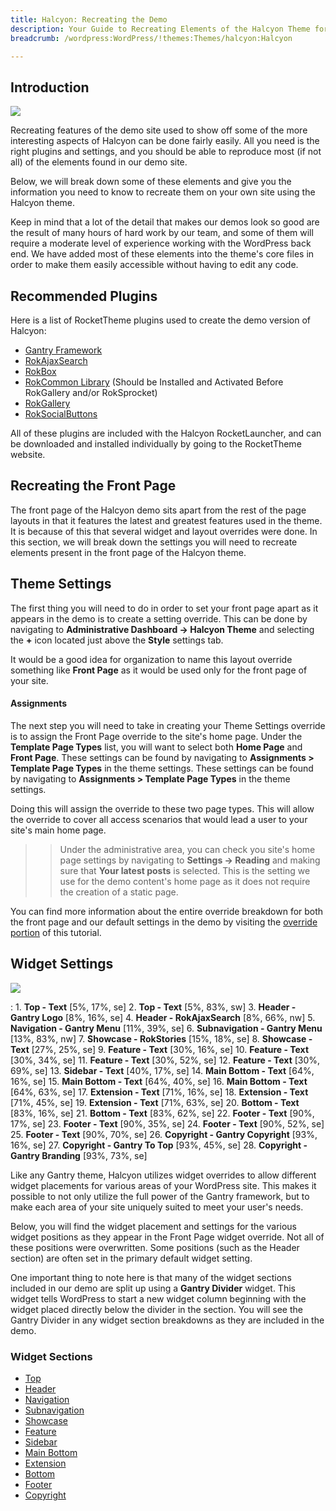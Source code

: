 ```yaml
---
title: Halcyon: Recreating the Demo
description: Your Guide to Recreating Elements of the Halcyon Theme for WordPress
breadcrumb: /wordpress:WordPress/!themes:Themes/halcyon:Halcyon

---
```


Introduction
-----

![][theme]

Recreating features of the demo site used to show off some of the more interesting aspects of Halcyon can be done fairly easily. All you need is the right plugins and settings, and you should be able to reproduce most (if not all) of the elements found in our demo site. 

Below, we will break down some of these elements and give you the information you need to know to recreate them on your own site using the Halcyon theme.

Keep in mind that a lot of the detail that makes our demos look so good are the result of many hours of hard work by our team, and some of them will require a moderate level of experience working with the WordPress back end. We have added most of these elements into the theme's core files in order to make them easily accessible without having to edit any code.

Recommended Plugins
-----

Here is a list of RocketTheme plugins used to create the demo version of Halcyon:

* [Gantry Framework][gantry]
* [RokAjaxSearch][rokajaxsearch]
* [RokBox][rokbox]
* [RokCommon Library](http://www.rockettheme.com/wordpress/plugins/rokutilities) (Should be Installed and Activated Before RokGallery and/or RokSprocket)
* [RokGallery][rokgallery]
* [RokSocialButtons][social]

All of these plugins are included with the Halcyon RocketLauncher, and can be downloaded and installed individually by going to the RocketTheme website.

Recreating the Front Page
-----

The front page of the Halcyon demo sits apart from the rest of the page layouts in that it features the latest and greatest features used in the theme. It is because of this that several widget and layout overrides were done. In this section, we will break down the settings you will need to recreate elements present in the front page of the Halcyon theme.

Theme Settings
-----

The first thing you will need to do in order to set your front page apart as it appears in the demo is to create a setting override. This can be done by navigating to **Administrative Dashboard -> Halcyon Theme** and selecting the **+** icon located just above the **Style** settings tab. 

It would be a good idea for organization to name this layout override something like **Front Page** as it would be used only for the front page of your site.

#### Assignments
The next step you will need to take in creating your Theme Settings override is to assign the Front Page override to the site's home page. Under the **Template Page Types** list, you will want to select both **Home Page** and **Front Page**. These settings can be found by navigating to **Assignments > Template Page Types** in the theme settings. These settings can be found by navigating to **Assignments > Template Page Types** in the theme settings.

Doing this will assign the override to these two page types. This will allow the override to cover all access scenarios that would lead a user to your site's main home page.

>> Under the administrative area, you can check you site's home page settings by navigating to **Settings -> Reading** and making sure that **Your latest posts** is selected. This is the setting we use for the demo content's home page as it does not require the creation of a static page.

You can find more information about the entire override breakdown for both the front page and our default settings in the demo by visiting the [override portion][demooverride] of this tutorial.

Widget Settings
-----

![][theme2]

:   1. **Top - Text** [5%, 17%, se]
    2. **Top - Text** [5%, 83%, sw]
    3. **Header - Gantry Logo** [8%, 16%, se]
    4. **Header - RokAjaxSearch** [8%, 66%, nw]
    5. **Navigation - Gantry Menu** [11%, 39%, se]
    6. **Subnavigation - Gantry Menu** [13%, 83%, nw]
    7. **Showcase - RokStories** [15%, 18%, se]
    8. **Showcase - Text** [27%, 25%, se]
    9. **Feature - Text** [30%, 16%, se]
    10. **Feature - Text** [30%, 34%, se]
    11. **Feature - Text** [30%, 52%, se]
    12. **Feature - Text** [30%, 69%, se]
    13. **Sidebar - Text** [40%, 17%, se]
    14. **Main Bottom - Text** [64%, 16%, se]
    15. **Main Bottom - Text** [64%, 40%, se]
    16. **Main Bottom - Text** [64%, 63%, se]
    17. **Extension - Text** [71%, 16%, se]
    18. **Extension - Text** [71%, 45%, se]
    19. **Extension - Text** [71%, 63%, se]
    20. **Bottom - Text** [83%, 16%, se]
    21. **Bottom - Text** [83%, 62%, se]
    22. **Footer - Text** [90%, 17%, se]
    23. **Footer - Text** [90%, 35%, se]
    24. **Footer - Text** [90%, 52%, se]
    25. **Footer - Text** [90%, 70%, se]
    26. **Copyright - Gantry Copyright** [93%, 16%, se]
    27. **Copyright - Gantry To Top** [93%, 45%, se]
    28. **Copyright - Gantry Branding** [93%, 73%, se]

Like any Gantry theme, Halcyon utilizes widget overrides to allow different widget placements for various areas of your WordPress site. This makes it possible to not only utilize the full power of the Gantry framework, but to make each area of your site uniquely suited to meet your user's needs.

Below, you will find the widget placement and settings for the various widget positions as they appear in the Front Page widget override. Not all of these positions were overwritten. Some positions (such as the Header section) are often set in the primary default widget setting.

One important thing to note here is that many of the widget sections included in our demo are split up using a **Gantry Divider** widget. This widget tells WordPress to start a new widget column beginning with the widget placed directly below the divider in the section. You will see the Gantry Divider in any widget section breakdowns as they are included in the demo.

### Widget Sections

* [Top][top]
* [Header][header]
* [Navigation][navigation]
* [Subnavigation][subnavigation]
* [Showcase][showcase]
* [Feature][feature]
* [Sidebar][sidebar]
* [Main Bottom][mainbottom]
* [Extension][extension]
* [Bottom][bottom]
* [Footer][footer]
* [Copyright][copyright]

[gantry]: http://gantry-framework.org/download
[rokajaxsearch]: http://www.rockettheme.com/wordpress/plugins/rokajaxsearch
[rokbox]: http://www.rockettheme.com/wordpress/plugins/rokbox
[roksprocket]: http://www.rockettheme.com/wordpress/plugins/roksprocket
[theme2]: assets/halcyon2.jpeg
[theme]: assets/halcyon.jpeg
[roksprocket]: http://www.rockettheme.com/wordpress/plugins/roksprocket
[rokgallery]: http://www.rockettheme.com/wordpress/plugins/rokgallery
[faq]: faq.md
[menu]: ../../start/menu.md
[override]: http://gantry-framework.org/documentation/wordpress/configure/
[top]: demo_top.md
[navigation]: demo_navigation.md
[showcase]: demo_showcase.md
[feature]: demo_feature.md
[extension]: demo_extension.md
[header]: demo_header.md
[footer]: demo_footer.md
[subnavigation]: demo_subnavigation.md
[mainbottom]: demo_mainbottom.md
[bottom]: demo_bottom.md
[copyright]: demo_copyright.md
[sidebar]: demo_sidebar.md
[featured]: demo_featured.md
[demooverride]: demo_override.md
[social]: http://www.rockettheme.com/wordpress/plugins/rokutilities